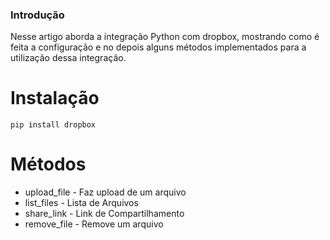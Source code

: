 ### Introdução

Nesse artigo aborda a integração Python com dropbox, mostrando como é feita a configuração e no depois alguns métodos implementados para a utilização dessa integração.

# Instalação
`pip install dropbox`


# Métodos
- upload_file - Faz upload de um arquivo
- list_files - Lista de Arquivos
- share_link - Link de Compartilhamento
- remove_file - Remove um arquivo

